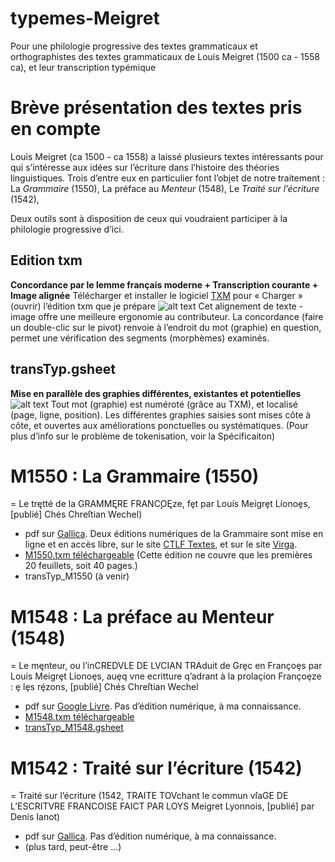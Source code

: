 # typemes-Meigret

Pour une philologie progressive des textes grammaticaux et orthographistes des textes grammaticaux de Louis Meigret (1500 ca - 1558 ca), et leur transcription typémique

# Brève présentation des textes pris en compte
Louis Meigret (ca 1500 - ca 1558) a laissé plusieurs textes intéressants pour qui s’intéresse aux idées sur l’écriture dans l’histoire des théories linguistiques. Trois d’entre eux en particulier font l’objet de notre traitement : La *Grammaire* (1550), La préface au *Menteur* (1548), Le *Traité sur l’écriture* (1542), 

Deux outils sont à disposition de ceux qui voudraient participer à la philologie progressive d’ici.

## Edition txm
**Concordance par le lemme français moderne + Transcription courante + Image alignée**
Télécharger et installer le logiciel [TXM](http://textometrie.ens-lyon.fr/) pour « Charger » (ouvrir) l’édition txm que je prépare
![alt text](https://ch-hsueh.github.io/typemes-Meigret/img/Manuel/0_concordance_alignement.PNG)
Cet alignement de texte - image offre une meilleure ergonomie au contributeur. La concordance (faire un double-clic sur le pivot) renvoie à l’endroit du mot (graphie) en question, permet une vérification des segments (morphèmes) examinés. 

## transTyp.gsheet
**Mise en parallèle des graphies différentes, existantes et potentielles**
![alt text](https://ch-hsueh.github.io/typemes-Meigret/img/Manuel/0_gsheet.PNG)
Tout mot (graphie) est numéroté (grâce au TXM), et localisé (page, ligne, position). Les différentes graphies saisies sont mises côte à côte, et ouvertes aux améliorations ponctuelles ou systématiques. (Pour plus d’info sur le problème de tokenisation, voir la Spécificaiton)


# M1550 : La Grammaire (1550)
 = Le trętté de la GRAMMĘRE FRANC̨OĘze, fȩt par Louís Meigrȩt Líonoȩs, [publié] Chés Chreſtian Wechel)
* pdf sur [Gallica](http://gallica.bnf.fr/ark:/12148/btv1b8624665r). Deux éditions numériques de la Grammaire sont mise en ligne et en accès libre, sur le site [CTLF Textes](http://ctlf.ens-lyon.fr/t_resul.asp?aut=287&nom=Meigret&prenom=Luis), et sur le site [Virga](https://virga.org/phon16/index.php?item=6). 
* [M1550.txm téléchargeable](https://github.com/ch-hsueh/typemes-Meigret/raw/master/txm/M1550.txm) (Cette édition ne couvre que les premières 20 feuillets, soit 40 pages.)
* transTyp_M1550 (à venir)


# M1548 : La préface au Menteur (1548)
 = Le męnteur, ou l’inCREDVLE DE LVCIAN TRAduit de Grȩc en Françoȩs par Louís Meigrȩt Lionoȩs, auȩq vne ecritture q’adrant à la prolaçíon Françoȩze : ȩ lȩs rȩ́zons, [publié] Chés Chreſtian Wechel
* pdf sur [Google Livre](https://books.google.fr/books?id=XsgYg2W4ZaEC). Pas d’édition numérique, à ma connaissance.
* [M1548.txm téléchargeable](https://github.com/ch-hsueh/typemes-Meigret/raw/master/txm/M1548.txm)
* [transTyp_M1548.gsheet](https://docs.google.com/spreadsheets/d/1X5SNNZZ2k22Gn6UJXl0ipS1BknHfXGqoSBBnWw6tPGc/edit?usp=sharing)


# M1542 : Traité sur l’écriture (1542)
 = Traité sur l’écriture (1542, TRAITE TOVchant le commun vſaGE DE L’ESCRITVRE FRANCOISE FAICT PAR LOYS Meigret Lyonnois, [publié] par Denis Ianot)
* pdf sur [Gallica](http://gallica.bnf.fr/ark:/12148/btv1b8624664b). Pas d’édition numérique, à ma connaissance.
* (plus tard, peut-être ...)
